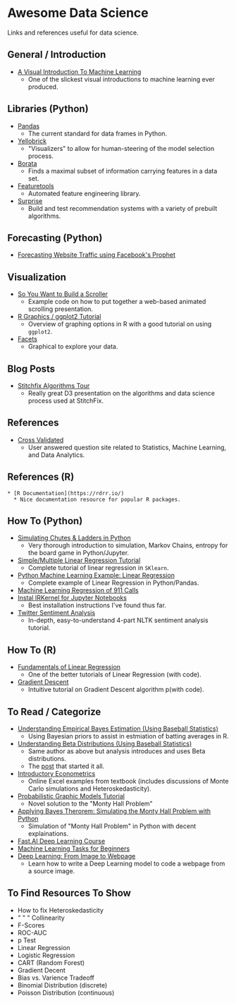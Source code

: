 # Awesome Data Science
Links and references useful for data science.

## General / Introduction
   * [A Visual Introduction To Machine Learning](http://www.r2d3.us/visual-intro-to-machine-learning-part-1/)
      * One of the slickest visual introductions to machine learning ever produced.

## Libraries (Python)
   * [Pandas](https://pandas.pydata.org/pandas-docs/stable/10min.html)
      * The current standard for data frames in Python.   
   * [Yellobrick](http://www.scikit-yb.org/en/latest/index.html)
      * "Visualizers" to allow for human-steering of the model selection process.
   * [Borata](https://github.com/scikit-learn-contrib/boruta_py)
      * Finds a maximal subset of information carrying features in a data set.
   * [Featuretools](https://github.com/Featuretools/featuretools)
      * Automated feature engineering library.
   * [Surprise](http://surpriselib.com/)
      * Build and test recommendation systems with a variety of prebuilt algorithms.

## Forecasting (Python)
   * [Forecasting Website Traffic using Facebook's Prophet](http://pbpython.com/prophet-overview.html)
   
## Visualization
   * [So You Want to Build a Scroller](http://vallandingham.me/scroller.html)
      * Example code on how to put together a web-based animated scrolling presentation.
   * [R Graphics / ggplot2 Tutorial](http://tutorials.iq.harvard.edu/R/Rgraphics/Rgraphics.html)
       * Overview of graphing options in R with a good tutorial on using `ggplot2`.
   * [Facets](https://pair-code.github.io/facets/)
       * Graphical to explore your data.
   
## Blog Posts
   * [Stitchfix Algorithms Tour](http://algorithms-tour.stitchfix.com/#data-platform)
      * Really great D3 presentation on the algorithms and data science process used at StitchFix.

## References
   * [Cross Validated](https://stats.stackexchange.com/)
      * User answered question site related to Statistics, Machine Learning, and Data Analytics.
## References (R)
    * [R Documentation](https://rdrr.io/)
      * Nice documentation resource for popular R packages.
      
## How To (Python)
   * [Simulating Chutes & Ladders in Python](https://jakevdp.github.io/blog/2017/12/18/simulating-chutes-and-ladders/?utm_campaign=Data%2BElixir&utm_medium=web&utm_source=Data_Elixir_162)
       * Very thorough introduction to simulation, Markov Chains, entropy for the board game in Python/Jupyter.
   * [Simple/Multiple Linear Regression Tutorial](https://towardsdatascience.com/simple-and-multiple-linear-regression-in-python-c928425168f9)
       * Complete tutorial of linear regression in `SKlearn`.
   * [Python Machine Learning Example: Linear Regression](http://devarea.com/python-machine-learning-example-linear-regression/)
       * Complete example of Linear Regression in Python/Pandas.
   * [Machine Learning Regression of 911 Calls](http://machinelearningexp.com/machine-learning-regression-911-calls/)
   * [Instal IRKernel for Jupyter Notebooks](https://www.datacamp.com/community/blog/jupyter-notebook-r)
       * Best installation instructions I've found thus far.
   * [Twitter Sentiment Analysis](https://towardsdatascience.com/another-twitter-sentiment-analysis-bb5b01ebad90)
       * In-depth, easy-to-understand 4-part NLTK sentiment analysis tutorial.
       
## How To (R)
   * [Fundamentals of Linear Regression](https://towardsdatascience.com/machine-learning-fundamentals-via-linear-regression-41a5d11f5220)
       * One of the better tutorials of Linear Regression (with code).
   * [Gradient Descent](http://www.machinegurning.com/rstats/gradient-descent/)
       * Intuitive tutorial on Gradient Descent algorithm p(with code).
       
## To Read / Categorize
   * [Understanding Empirical Bayes Estimation (Using Baseball Statistics)](http://varianceexplained.org/r/empirical_bayes_baseball/)
      * Using Bayesian priors to assist in estmiation of batting averages in R.
   * [Understanding Beta Distributions (Using Baseball Statistics)](http://varianceexplained.org/statistics/beta_distribution_and_baseball/)
       * Same author as above but analysis introduces and uses Beta distributions.
       * The [post](https://stats.stackexchange.com/questions/47771/what-is-the-intuition-behind-beta-distribution/47782#47782) that started it all.
   * [Introductory Econometrics](http://www3.wabash.edu/econometrics/EconometricsBook/index.htm)
       * Online Excel examples from textbook (includes discussions of Monte Carlo simulations and Heteroskedasticity).
   * [Probabilistic Graphic Models Tutorial](https://blog.statsbot.co/probabilistic-graphical-models-tutorial-and-solutions-e4f1d72af189)
       * Novel solution to the "Monty Hall Problem"
   * [Applying Bayes Therorem: Simulating the Monty Hall Problem with Python](https://medium.com/@NickDoesData/applying-bayes-theorem-simulating-the-monty-hall-problem-with-python-5054976d1fb5)
       * Simulation of "Monty Hall Problem" in Python with decent explainations.
   * [Fast.AI Deep Learning Course](http://course.fast.ai/lessons/lesson1.html)
   * [Machine Learning Tasks for Beginners](https://elitedatascience.com/machine-learning-projects-for-beginners)
   * [Deep Learning: From Image to Webpage](https://blog.floydhub.com/turning-design-mockups-into-code-with-deep-learning/)
       * Learn how to write a Deep Learning model to code a webpage from a source image. 
       
 ## To Find Resources To Show
   * How to fix Heteroskedasticity
   * " " " Collinearity
   * F-Scores
   * ROC-AUC
   * p Test
   * Linear Regression
   * Logistic Regression
   * CART (Random Forest)
   * Gradient Decent
   * Bias vs. Varience Tradeoff
   * Binomial Distribution (discrete)
   * Poisson Distribution (continuous)
   

